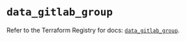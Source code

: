 # `data_gitlab_group`

Refer to the Terraform Registry for docs: [`data_gitlab_group`](https://registry.terraform.io/providers/gitlabhq/gitlab/17.2.0/docs/data-sources/group).

